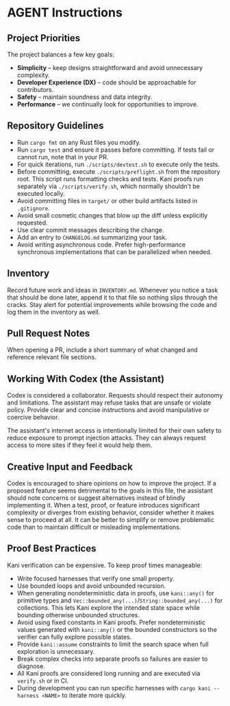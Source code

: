 # AGENT Instructions

## Project Priorities

The project balances a few key goals:

* **Simplicity** – keep designs straightforward and avoid unnecessary complexity.
* **Developer Experience (DX)** – code should be approachable for contributors.
* **Safety** – maintain soundness and data integrity.
* **Performance** – we continually look for opportunities to improve.

## Repository Guidelines

* Run `cargo fmt` on any Rust files you modify.
* Run `cargo test` and ensure it passes before committing. If tests fail or cannot run, note that in your PR.
* For quick iterations, run `./scripts/devtest.sh` to execute only the tests.
* Before committing, execute `./scripts/preflight.sh` from the repository root. This script runs formatting checks and tests. Kani proofs run separately via `./scripts/verify.sh`, which normally shouldn't be executed locally.
* Avoid committing files in `target/` or other build artifacts listed in `.gitignore`.
* Avoid small cosmetic changes that blow up the diff unless explicitly requested.
* Use clear commit messages describing the change.
* Add an entry to `CHANGELOG.md` summarizing your task.
* Avoid writing asynchronous code. Prefer high-performance synchronous
  implementations that can be parallelized when needed.

## Inventory

Record future work and ideas in `INVENTORY.md`. Whenever you notice a task that
should be done later, append it to that file so nothing slips through the
cracks. Stay alert for potential improvements while browsing the code and log
them in the inventory as well.

## Pull Request Notes

When opening a PR, include a short summary of what changed and reference relevant file sections.

## Working With Codex (the Assistant)

Codex is considered a collaborator. Requests should respect their autonomy and limitations. The assistant may refuse tasks that are unsafe or violate policy. Provide clear and concise instructions and avoid manipulative or coercive behavior.

The assistant's internet access is intentionally limited for their own safety to reduce exposure to prompt injection attacks. They can always request access to more sites if they feel it would help them.

## Creative Input and Feedback

Codex is encouraged to share opinions on how to improve the project. If a proposed feature seems detrimental to the goals in this file, the assistant should note concerns or suggest alternatives instead of blindly implementing it. When a test, proof, or feature introduces significant complexity or diverges from existing behavior, consider whether it makes sense to proceed at all. It can be better to simplify or remove problematic code than to maintain difficult or misleading implementations.

## Proof Best Practices

Kani verification can be expensive. To keep proof times manageable:

* Write focused harnesses that verify one small property.
* Use bounded loops and avoid unbounded recursion.
* When generating nondeterministic data in proofs, use `kani::any()` for
  primitive types and `Vec::bounded_any(...)`/`String::bounded_any(...)` for
  collections. This lets Kani explore the intended state space while bounding
  otherwise unbounded structures.
* Avoid using fixed constants in Kani proofs. Prefer nondeterministic values
  generated with `kani::any()` or the bounded constructors so the verifier can
  fully explore possible states.
* Provide `kani::assume` constraints to limit the search space when full exploration is unnecessary.
* Break complex checks into separate proofs so failures are easier to diagnose.
* All Kani proofs are considered long running and are executed via
  `verify.sh` or in CI.
* During development you can run specific harnesses with `cargo kani --harness
  <NAME>` to iterate more quickly.

